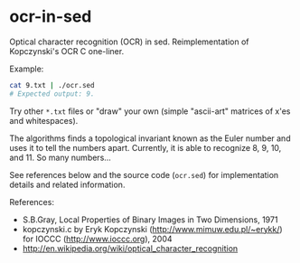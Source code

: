 # ocr-in-sed

Optical character recognition (OCR) in sed. Reimplementation of Kopczynski's OCR C one-liner.

Example:
```bash
cat 9.txt | ./ocr.sed
# Expected output: 9.
```

Try other `*.txt` files or "draw" your own (simple "ascii-art" matrices of x'es and whitespaces).

The algorithms finds a topological invariant known as the Euler number and uses it
to tell the numbers apart. Currently, it is able to recognize 8, 9, 10, and 11. So many numbers...

See references below and the source code (`ocr.sed`) for implementation details
and related information.

References:
- S.B.Gray, Local Properties of Binary Images in Two Dimensions, 1971
- kopczynski.c by Eryk Kopczynski (http://www.mimuw.edu.pl/~erykk/) for IOCCC (http://www.ioccc.org), 2004
- http://en.wikipedia.org/wiki/optical_character_recognition

